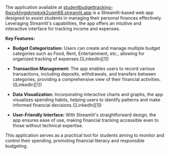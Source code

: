 The application available at [studentbudgettracking-6wzykhrgpkmpkxjk2uqm68.streamlit.app](https://studentbudgettracking-6wzykhrgpkmpkxjk2uqm68.streamlit.app/?embed_options=dark_theme) is a Streamlit-based web app designed to assist students in managing their personal finances effectively. Leveraging Streamlit's capabilities, the app offers an intuitive and interactive interface for tracking income and expenses.

**Key Features:**

* **Budget Categorization:** Users can create and manage multiple budget categories such as Food, Rent, Entertainment, etc., allowing for organized tracking of expenses.([LinkedIn][1])

* **Transaction Management:** The app enables users to record various transactions, including deposits, withdrawals, and transfers between categories, providing a comprehensive view of their financial activities.([LinkedIn][1])

* **Data Visualization:** Incorporating interactive charts and graphs, the app visualizes spending habits, helping users to identify patterns and make informed financial decisions.([LinkedIn][1])

* **User-Friendly Interface:** With Streamlit's straightforward design, the app ensures ease of use, making financial tracking accessible even to those without technical expertise.

This application serves as a practical tool for students aiming to monitor and control their spending, promoting financial literacy and responsible budgeting.
